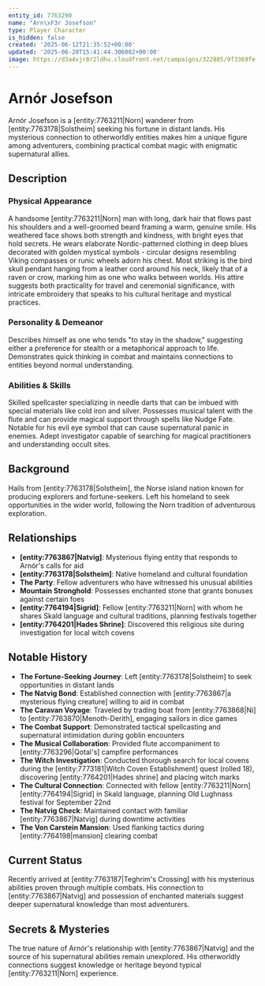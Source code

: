 ```yaml
---
entity_id: 7763290
name: "Arn\xF3r Josefson"
type: Player Character
is_hidden: false
created: '2025-06-12T21:35:52+00:00'
updated: '2025-06-20T15:41:44.306082+00:00'
image: https://d3a4xjr8r2ldhu.cloudfront.net/campaigns/322885/9f3369fe-110e-4695-8960-7254b8b5c619.jpg
---
```


# Arnór Josefson

Arnór Josefson is a [entity:7763211|Norn] wanderer from [entity:7763178|Solstheim] seeking his fortune in distant lands. His mysterious connection to otherworldly entities makes him a unique figure among adventurers, combining practical combat magic with enigmatic supernatural allies.

## Description

### Physical Appearance

A handsome [entity:7763211|Norn] man with long, dark hair that flows past his shoulders and a well-groomed beard framing a warm, genuine smile. His weathered face shows both strength and kindness, with bright eyes that hold secrets. He wears elaborate Nordic-patterned clothing in deep blues decorated with golden mystical symbols - circular designs resembling Viking compasses or runic wheels adorn his chest. Most striking is the bird skull pendant hanging from a leather cord around his neck, likely that of a raven or crow, marking him as one who walks between worlds. His attire suggests both practicality for travel and ceremonial significance, with intricate embroidery that speaks to his cultural heritage and mystical practices.

### Personality & Demeanor

Describes himself as one who tends "to stay in the shadow," suggesting either a preference for stealth or a metaphorical approach to life. Demonstrates quick thinking in combat and maintains connections to entities beyond normal understanding.

### Abilities & Skills

Skilled spellcaster specializing in needle darts that can be imbued with special materials like cold iron and silver. Possesses musical talent with the flute and can provide magical support through spells like Nudge Fate. Notable for his evil eye symbol that can cause supernatural panic in enemies. Adept investigator capable of searching for magical practitioners and understanding occult sites.

## Background

Hails from [entity:7763178|Solstheim], the Norse island nation known for producing explorers and fortune-seekers. Left his homeland to seek opportunities in the wider world, following the Norn tradition of adventurous exploration.

## Relationships

- **[entity:7763867|Natvig]**: Mysterious flying entity that responds to Arnór's calls for aid
- **[entity:7763178|Solstheim]**: Native homeland and cultural foundation
- **The Party**: Fellow adventurers who have witnessed his unusual abilities
- **Mountain Stronghold**: Possesses enchanted stone that grants bonuses against certain foes
- **[entity:7764194|Sigrid]**: Fellow [entity:7763211|Norn] with whom he shares Skald language and cultural traditions, planning festivals together
- **[entity:7764201|Hades Shrine]**: Discovered this religious site during investigation for local witch covens

## Notable History

- **The Fortune-Seeking Journey**: Left [entity:7763178|Solstheim] to seek opportunities in distant lands
- **The Natvig Bond**: Established connection with [entity:7763867|a mysterious flying creature] willing to aid in combat
- **The Caravan Voyage**: Traveled by trading boat from [entity:7763868|Ni] to [entity:7763870|Menoth-Derith], engaging sailors in dice games
- **The Combat Support**: Demonstrated tactical spellcasting and supernatural intimidation during goblin encounters
- **The Musical Collaboration**: Provided flute accompaniment to [entity:7763296|Qotal's] campfire performances
- **The Witch Investigation**: Conducted thorough search for local covens during the [entity:7773181|Witch Coven Establishment] quest (rolled 18), discovering [entity:7764201|Hades shrine] and placing witch marks
- **The Cultural Connection**: Connected with fellow [entity:7763211|Norn] [entity:7764194|Sigrid] in Skald language, planning Old Lughnass festival for September 22nd
- **The Natvig Check**: Maintained contact with familiar [entity:7763867|Natvig] during downtime activities
- **The Von Carstein Mansion**: Used flanking tactics during [entity:7764198|mansion] clearing combat

## Current Status

Recently arrived at [entity:7763187|Teghrim's Crossing] with his mysterious abilities proven through multiple combats. His connection to [entity:7763867|Natvig] and possession of enchanted materials suggest deeper supernatural knowledge than most adventurers.

## Secrets & Mysteries

The true nature of Arnór's relationship with [entity:7763867|Natvig] and the source of his supernatural abilities remain unexplored. His otherworldly connections suggest knowledge or heritage beyond typical [entity:7763211|Norn] experience.